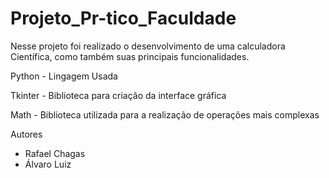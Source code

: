 # Projeto_Pr-tico_Faculdade

Nesse projeto foi realizado o desenvolvimento de uma calculadora Científica, como também suas principais funcionalidades.



Python - Lingagem Usada

Tkinter - Biblioteca para criação da interface gráfica 

Math - Biblioteca utilizada para a realização de operações mais complexas 


Autores

- Rafael Chagas
- Álvaro Luiz